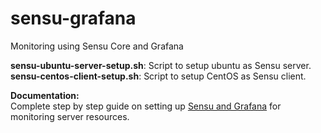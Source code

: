 # sensu-grafana
Monitoring using Sensu Core and Grafana

<strong>sensu-ubuntu-server-setup.sh</strong>: Script to setup ubuntu as Sensu server.<br/>
<strong>sensu-centos-client-setup.sh</strong>: Script to setup CentOS as Sensu client.

<strong>Documentation:</strong><br/>
Complete step by step guide on setting up <a href="https://vimalpaliwal.com/blog/2019/01/b2ec0881fd/setting-up-resource-monitoring-using-sensu-core-and-grafana.html">Sensu and Grafana</a> for monitoring server resources.
